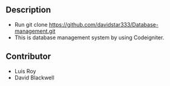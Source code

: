 ## Description

- Run git clone https://github.com/davidstar333/Database-management.git
- This is database management system by using Codeigniter.

## Contributor

- Luis Roy
- David Blackwell